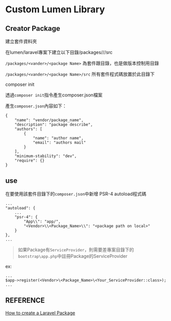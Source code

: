 # Custom Lumen Library

## Creator Package

建立套件資料夾

在lumen/laravel專案下建立以下目錄/packages/<vander>/<package Name>/src

`/packages/<vander>/<package Name>` 為套件跟目錄，也是做版本控制用目錄

`/packages/<vander>/<package Name>/src` 所有套件程式碼放置於此目錄下

composer init

透過`composer init`指令產生composer.json檔案

產生`composer.json`內容如下：

```
{
    "name": "vendor/package_name",
    "description": "package describe",
    "authors": [
        {
            "name": "author name",
            "email": "authors mail"
        }
    ],
    "minimum-stability": "dev",
    "require": {}
}
```

## use

在要使用該套件目錄下的`composer.json`中新增 PSR-4 autoload程式碼

```
...
"autoload": {
    ...
    "psr-4": {
        "App\\": "app/",
        "<Vendor>\\<Package_Name>\\": "<package path on local>"
    }
},
...
```

> 如果Package有`ServiceProvider`，則需要差專案目錄下的`bootstrap\app.php`中註冊Package的ServiceProvider

ex:

```
...
$app->register(<Vendor>\<Package_Name>\<Your_ServiceProvider::class>);
...
```

## REFERENCE

[How to create a Laravel Package](https://devdojo.com/devdojo/how-to-create-a-laravel-package)
